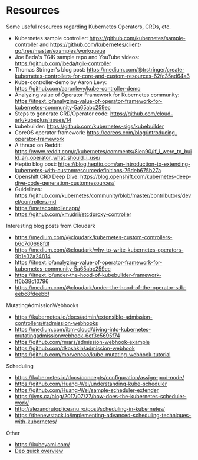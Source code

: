 # Resources

Some useful resources regarding Kubernetes Operators, CRDs, etc.

- Kubernetes sample controller: https://github.com/kubernetes/sample-controller and https://github.com/kubernetes/client-go/tree/master/examples/workqueue
- Joe Beda's TGIK sample repo and YouTube videos: https://github.com/jbeda/tgik-controller
- Thomas Stringer's blog post: https://medium.com/@trstringer/create-kubernetes-controllers-for-core-and-custom-resources-62fc35ad64a3
- Kube-controller-demo by Aaron Levy: https://github.com/aaronlevy/kube-controller-demo
- Analyzing value of Operator Framework for Kubernetes community: https://itnext.io/analyzing-value-of-operator-framework-for-kubernetes-community-5a65abc259ec
- Steps to generate CRD/Operator code: https://github.com/cloud-ark/kubeplus/issues/14
- kubebuilder: https://github.com/kubernetes-sigs/kubebuilder
- CoreOS operator framework: https://coreos.com/blog/introducing-operator-framework
- A thread on Reddit: https://www.reddit.com/r/kubernetes/comments/8ien90/if_i_were_to_build_an_operator_what_should_i_use/
- Heptio blog post: https://blog.heptio.com/an-introduction-to-extending-kubernetes-with-customresourcedefinitions-76deb675b27a
- Openshift CRD Deep Dive: https://blog.openshift.com/kubernetes-deep-dive-code-generation-customresources/
- Guidelines: https://github.com/kubernetes/community/blob/master/contributors/devel/controllers.md
- https://metacontroller.app/
- https://github.com/xmudrii/etcdproxy-controller

Interesting blog posts from Cloudark
- https://medium.com/@cloudark/kubernetes-custom-controllers-b6c7d0668fdf
- https://medium.com/@cloudark/why-to-write-kubernetes-operators-9b1e32a24814
- https://itnext.io/analyzing-value-of-operator-framework-for-kubernetes-community-5a65abc259ec
- https://itnext.io/under-the-hood-of-kubebuilder-framework-ff6b38c10796
- https://medium.com/@cloudark/under-the-hood-of-the-operator-sdk-eebc8fdeebbf

MutatingAdmissionWebhooks
- https://kubernetes.io/docs/admin/extensible-admission-controllers/#admission-webhooks
- https://medium.com/ibm-cloud/diving-into-kubernetes-mutatingadmissionwebhook-6ef3c5695f74
- https://github.com/rmars/admission-webhook-example
- https://github.com/dkoshkin/admission-webhook
- https://github.com/morvencao/kube-mutating-webhook-tutorial

Scheduling
- https://kubernetes.io/docs/concepts/configuration/assign-pod-node/
- https://github.com/Huang-Wei/understanding-kube-scheduler
- https://github.com/Huang-Wei/sample-scheduler-extender
- https://jvns.ca/blog/2017/07/27/how-does-the-kubernetes-scheduler-work/
- http://alexandrutopliceanu.ro/post/scheduling-in-kubernetes/
- https://thenewstack.io/implementing-advanced-scheduling-techniques-with-kubernetes/


Other
- https://kubeyaml.com/
- [Dep quick overview](https://gist.github.com/subfuzion/12342599e26f5094e4e2d08e9d4ad50d)